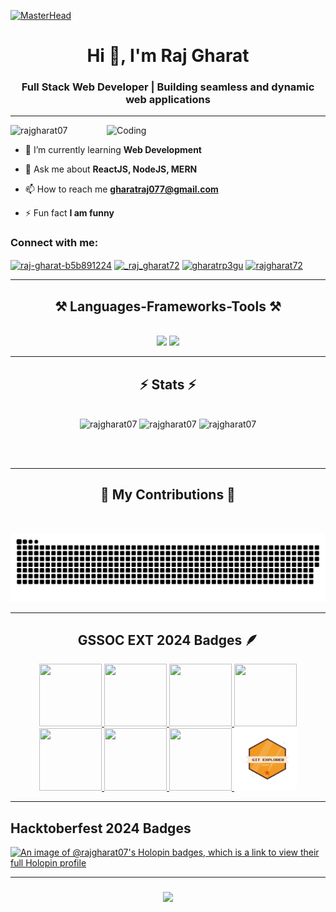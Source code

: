 [![MasterHead](https://firebasestorage.googleapis.com/v0/b/flexi-coding.appspot.com/o/dempgi7-520f8d5f-63d4-4453-8822-dbc149ae27f8.gif?alt=media&token=91c0c7b2-93c3-4029-b011-1a8703c5730d)](https://github.com/rajgharat07?tab=repositories)
<h1 align="center">Hi 👋, I'm Raj Gharat</h1>
<h3 align="center">Full Stack Web Developer | Building seamless and dynamic web applications</h3>
<hr/>
<img align="right" alt="Coding" width="350" src="https://cdn.dribbble.com/users/1162077/screenshots/3848914/programmer.gif">

<p align="left"> <img src="https://komarev.com/ghpvc/?username=rajgharat07&label=Profile%20views&color=0e75b6&style=flat" alt="rajgharat07" /> </p>

- 🌱 I’m currently learning **Web Development**

- 💬 Ask me about **ReactJS, NodeJS, MERN**

- 📫 How to reach me **gharatraj077@gmail.com**

- ⚡ Fun fact **I am funny**


<h3 align="left">Connect with me:</h3>
<p align="left">
<a href="https://linkedin.com/in/raj-gharat-b5b891224" target="blank"><img align="center" src="https://raw.githubusercontent.com/rahuldkjain/github-profile-readme-generator/master/src/images/icons/Social/linked-in-alt.svg" alt="raj-gharat-b5b891224" height="30" width="40" /></a>
<a href="https://www.instagram.com/_raj_gharat72/" target="blank"><img align="center" src="https://raw.githubusercontent.com/rahuldkjain/github-profile-readme-generator/master/src/images/icons/Social/instagram.svg" alt="_raj_gharat72" height="30" width="40" /></a>
<a href="https://www.geeksforgeeks.org/user/gharatrp3gu/" target="blank"><img align="center" src="https://raw.githubusercontent.com/rahuldkjain/github-profile-readme-generator/master/src/images/icons/Social/geeks-for-geeks.svg" alt="gharatrp3gu" height="30" width="40" /></a>
<a href="https://leetcode.com/u/rajgharat72/" target="blank"><img align="center" src="https://raw.githubusercontent.com/rahuldkjain/github-profile-readme-generator/master/src/images/icons/Social/leet-code.svg" alt="rajgharat72" height="30" width="40" /></a>
</p>

<hr/>

<h2 align="center">⚒️ Languages-Frameworks-Tools ⚒️</h2>
<br/>
<div align="center">
    <img src="https://skillicons.dev/icons?i=react,bootstrap,mui,html,css,vscode,github,figma,tailwind,git,r" />
    <img src="https://skillicons.dev/icons?i=nodejs,discord,javascript,typescript,express,firebase,mongodb,c,java,nextjs,mysql,cpp" /><br>
</div>

<hr/>


<h2 align="center">⚡ Stats ⚡</h2>
<br>

<div align="center">
    <img width=390 src="https://github-readme-streak-stats.herokuapp.com/?user=rajgharat07&" alt="rajgharat07" />
    <img width=390 src="https://github-readme-stats.vercel.app/api?username=rajgharat07&show_icons=true&locale=en" alt="rajgharat07" />
    <img width=325 src="https://github-readme-stats.vercel.app/api/top-langs?username=rajgharat07&show_icons=true&locale=en&layout=compact" alt="rajgharat07" />
</div>

<br/><br/>

<hr/>


<div align="center">
  <h2>🐍 My Contributions 🐍</h2>
  <br>
  
</div>

![snake gif](https://github.com/rajgharat07/rajgharat07/blob/output/github-snake.svg)

<hr/>

<h2 align="center"> GSSOC EXT 2024 Badges 🪶</h2>
<div style='display:flex; align-items:center; gap: 10px;' align='center'><a href="https://gssoc.girlscript.tech/leaderboard">
  <img src="https://raw.githubusercontent.com/GSSoC24/Hack-Web3Conf/refs/heads/main/assets/Hack-Web3Conf%202024%20Badge%20(2).png" width="100px" height="100px" />
  <img src="https://raw.githubusercontent.com/GSSoC24/Postman-Challenge/main/docs/assets/Postman%20White.png" width="100px" height="100px" />
  <img src="https://raw.githubusercontent.com/GSSoC24/Postman-Challenge/main/docs/assets/1.png" width="100px" height="100px" />
  <img src="https://raw.githubusercontent.com/GSSoC24/Postman-Challenge/main/docs/assets/2.png" width="100px" height="100px" />
  <img src="https://raw.githubusercontent.com/GSSoC24/Postman-Challenge/main/docs/assets/3.png" width="100px" height="100px" />
  <img src="https://raw.githubusercontent.com/GSSoC24/Postman-Challenge/main/docs/assets/4.png" width="100px" height="100px" />
  <img src="https://raw.githubusercontent.com/GSSoC24/Postman-Challenge/main/docs/assets/5.png" width="100px" height="100px" />
  <img src="https://raw.githubusercontent.com/GSSoC24/Contributor/refs/heads/main/assets/Git%20Explorer.png" width="100px" height="100px" />
  </a>
</div>

<hr/>

## Hacktoberfest 2024 Badges
[![An image of @rajgharat07's Holopin badges, which is a link to view their full Holopin profile](https://holopin.me/rajgharat07)](https://holopin.io/@rajgharat07)

<hr/>
<h3 align="center">
    <img src="https://readme-typing-svg.herokuapp.com/?font=Righteous%size=25&center=true&vCenter=true&width=500&height=70&duration=4000&lines=Thanks+for+visiting!+✌🏽;+Shoot+me+a+message+on+Linkedin!;I'm+always+down+to+collab+:)">
</h3>
